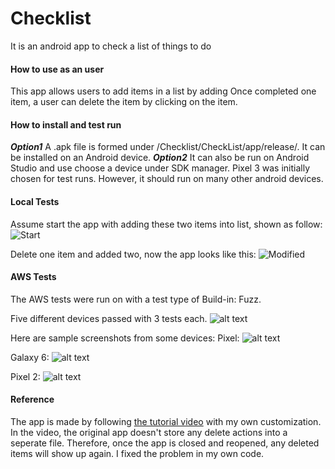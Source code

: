 # Checklist
It is an android app to check a list of things to do

#### How to use as an user
This app allows users to add items in a list by adding 
Once completed one item, a user can delete the item by clicking on the item.

#### How to install and test run
***Option1*** A .apk file is formed under /Checklist/CheckList/app/release/. It can be installed on an Android device.
***Option2*** It can also be run on Android Studio and use choose a device under SDK manager. Pixel 3 was initially chosen for test runs. However, it should run on many other android devices.

#### Local Tests
Assume start the app with adding these two items into list, shown as follow:
![](https://github.com/YangHuNU/master/Screenshots/ListToDo.PNG "Start")

Delete one item and added two, now the app looks like this:
![](https://github.com/YangHuNU/master/Screenshots/ListToDo_afterModified.PNG "Modified")

#### AWS Tests

The AWS tests were run on with a test type of Build-in: Fuzz.

Five different devices passed with 3 tests each.
![alt text](https://github.com/YangHuNU/master/Screenshots/AWS_Test_Result.PNG "AWS Result")

Here are sample screenshots from some devices:
Pixel:
![alt text](https://github.com/YangHuNU/master/Screenshots/Pixel_ScreenShots.PNG "Pixel")

Galaxy 6:
![alt text](https://github.com/YangHuNU/master/Screenshots/Samsung_ScreenShots.PNG "Galaxy6")

Pixel 2:
![alt text](https://github.com/YangHuNU/master/Screenshots/Pixel2_ScreenShots.PNG "Pixel2")

#### Reference
The app is made by following [the tutorial video](https://www.youtube.com/watch?v=YmRPIGFftp0&t=258s) with my own customization. 
In the video, the original app doesn't store any delete actions into a seperate file. Therefore, once the app is closed and reopened, any deleted items will show up again. I fixed the problem in my own code.



